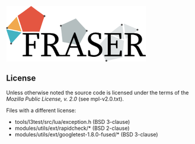 <img src="doc/images/FRASER_logo.png" height="150px" />

License
-------

Unless otherwise noted the source code is licensed under the
terms of the *Mozilla Public License, v. 2.0* (see mpl-v2.0.txt).

Files with a different license:

 - tools/l3test/src/lua/exception.h (BSD 3-clause)
 - modules/utils/ext/rapidcheck/* (BSD 2-clause)
 - modules/utils/ext/googletest-1.8.0-fused/* (BSD 3-clause)


[German Aerospace Center (DLR)]: http://www.dlr.de/irs/en/